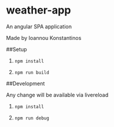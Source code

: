 # weather-app

An angular SPA application

Made by Ioannou Konstantinos

##Setup
1) `npm install`

2) `npm run build`
    
##Development

Any change will be available via livereload

1) `npm install`

2) `npm run debug`
